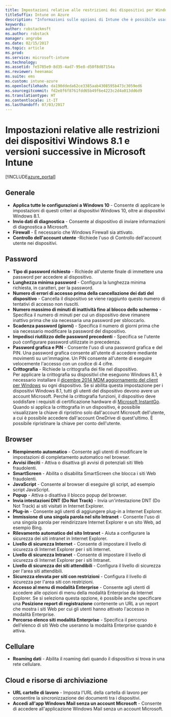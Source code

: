 ```yaml
---
title: Impostazioni relative alle restrizioni dei dispositivi per Windows 8.1
titleSuffix: Intune on Azure
description: "Informazioni sulle opzioni di Intune che è possibile usare per controllare le impostazioni e le funzionalità del dispositivo in dispositivi Windows 8.1.\""
keywords: 
author: robstackmsft
ms.author: robstack
manager: angrobe
ms.date: 02/15/2017
ms.topic: article
ms.prod: 
ms.service: microsoft-intune
ms.technology: 
ms.assetid: fe5785e9-8d35-4ad7-95e8-d50f8d87154a
ms.reviewer: heenamac
ms.suite: ems
ms.custom: intune-azure
ms.openlocfilehash: da190ddeda62ce3385aab4308595b473c3059ed6
ms.sourcegitcommit: fd2e8f6f8761fdd65b49f6e4223c2d4a013dd6d9
ms.translationtype: HT
ms.contentlocale: it-IT
ms.lasthandoff: 07/03/2017
---
```

# <a name="windows-81-and-later-device-restriction-settings-in-microsoft-intune"></a>Impostazioni relative alle restrizioni dei dispositivi Windows 8.1 e versioni successive in Microsoft Intune

[!INCLUDE[azure_portal](./includes/azure_portal.md)]

## <a name="general"></a>Generale
-   **Applica tutte le configurazioni a Windows 10** - Consente di applicare le impostazioni di questi criteri ai dispositivi Windows 10, oltre ai dispositivi Windows 8.1.
-   **Invio dati di diagnostica** - Consente al dispositivo di inviare informazioni di diagnostica a Microsoft.
-   **Firewall** - È necessario che Windows Firewall sia attivato.
-   **Controllo dell'account utente** -Richiede l'uso di Controllo dell'account utente nei dispositivi.
## <a name="password"></a>Password
-   **Tipo di password richiesto** - Richiede all'utente finale di immettere una password per accedere al dispositivo.
-   **Lunghezza minima password** - Configura la lunghezza minima richiesta, in caratteri, per la password.
-   **Numero di errori di accesso prima della cancellazione dei dati del dispositivo** - Cancella il dispositivo se viene raggiunto questo numero di tentativi di accesso non riusciti.
-   **Numero massimo di minuti di inattività fino al blocco dello schermo** - Specifica il numero di minuti per cui un dispositivo deve rimanere inattivo prima che sia necessaria una password per sbloccarlo.
-   **Scadenza password (giorni)** - Specifica il numero di giorni prima che sia necessario modificare la password del dispositivo.
-   **Impedisci riutilizzo delle password precedenti** - Specifica se l'utente può configurare password utilizzate in precedenza.
-   **Password grafica e PIN** - Consente l'uso di una password grafica e del PIN. Una password grafica consente all'utente di accedere mediante movimenti su un'immagine. Un PIN consente all'utente di eseguire velocemente l'accesso con un codice di 4 cifre.
-   **Crittografia** - Richiede la crittografia dei file nel dispositivo.<br>Per applicare la crittografia su dispositivi che eseguono Windows 8.1, è necessario installare il [dicembre 2014 MDM aggiornamento del client per Windows](https://support.microsoft.com/kb/3013816) su ogni dispositivo.
Se si abilita questa impostazione per i dispositivi Windows 8.1, tutti gli utenti del dispositivo devono avere un account Microsoft.
Perché la crittografia funzioni, il dispositivo deve soddisfare i requisiti di certificazione hardware di [Microsoft InstantGo](https://blogs.windows.com/windowsexperience/2014/06/19/instantgo-a-better-way-to-sleep/#IBHULcTfI4PokO8X.97).
Quando si applica la crittografia in un dispositivo, è possibile visualizzare la chiave di ripristino solo dall'account Microsoft dell'utente, a cui è possibile accedere dall'account OneDrive di quest'ultimo. È possibile ripristinare la chiave per conto dell'utente.     



## <a name="browser"></a>Browser
-   **Riempimento automatico** - Consente agli utenti di modificare le impostazioni di completamento automatico nel browser.
-   **Avvisi illeciti** - Attiva o disattiva gli avvisi di potenziali siti Web fraudolenti.
-   **SmartScreen** - Abilita o disabilita SmartScreen che blocca i siti Web fraudolenti.
-   **JavaScript** - Consente al browser di eseguire gli script, ad esempio script JavaScript.
-   **Popup** - Attiva o disattiva il blocco popup del browser.
-   **Invia intestazioni DNT (Do Not Track)** - Invia un'intestazione DNT (Do Not Track) ai siti visitati in Internet Explorer.
-   **Plug-in** - Consente agli utenti di aggiungere plug-in a Internet Explorer.
-   **Immissione di una singola parola nel sito Intranet** - Consente l'uso di una singola parola per reindirizzare Internet Explorer e un sito Web, ad esempio Bing.
-   **Rilevamento automatico del sito Intranet** - Aiuta a configurare la sicurezza dei siti intranet in Internet Explorer.
-   **Livello di sicurezza Internet** - Consente di impostare il livello di sicurezza di Internet Explorer per i siti Internet.
-   **Livello di sicurezza Intranet** - Consente di impostare il livello di sicurezza di Internet Explorer per i siti Intranet.
-   **Livello di sicurezza dei siti attendibili** - Configura il livello di sicurezza per l'area siti attendibili.
-   **Sicurezza elevata per siti con restrizioni** - Configura il livello di sicurezza per l'area siti con restrizioni.
-   **Accesso al menu di modalità Enterprise** - Consente agli utenti di accedere alle opzioni di menu della modalità Enterprise da Internet Explorer.
Se si seleziona questa opzione, è possibile anche specificare una **Posizione report di registrazione** contenente un URL a un report che mostra i siti Web per cui gli utenti hanno attivato l'accesso in modalità Enterprise.
-   **Percorso elenco siti modalità Enterprise** - Specifica il percorso dell'elenco di siti Web che useranno la modalità Enterprise quando è attiva.
## <a name="cellular"></a>Cellulare
-   **Roaming dati** - Abilita il roaming dati quando il dispositivo si trova in una rete cellulare.
## <a name="cloud-and-storage"></a>Cloud e risorse di archiviazione
-   **URL cartelle di lavoro** - Imposta l'URL della cartella di lavoro per consentire la sincronizzazione dei documenti tra i dispositivi.
-   **Accedi all'app Windows Mail senza un account Microsoft** - Consente di accedere all'applicazione Windows Mail senza un account Microsoft.    
